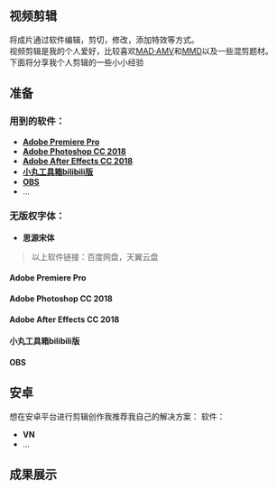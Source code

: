 ## 视频剪辑
将成片通过软件编辑，剪切，修改，添加特效等方式。  
视频剪辑是我的个人爱好，比较喜欢[MAD·AMV]()和[MMD]()以及一些混剪题材。  
下面将分享我个人剪辑的一些小小经验
## 准备
### 用到的软件：
- [**Adobe Premiere Pro**](/zh-cn/other?id=adobe-premiere-pro)
- [**Adobe Photoshop CC 2018**](/zh-cn/other?id=adobe-photoshop-cc-2018)
- [**Adobe After Effects CC 2018**](/zh-cn/other?id=adobe-after-effects-cc-2018)
- [**小丸工具箱bilibili版**](zh-cn/other?id=小丸工具箱bilibili版)
- [**OBS**](zh-cn/other?id=obs)
- ...

### 无版权字体：
- **思源宋体**

> 以上软件链接：百度网盘，天翼云盘

#### Adobe Premiere Pro

#### Adobe Photoshop CC 2018

#### Adobe After Effects CC 2018

#### 小丸工具箱bilibili版

#### OBS


## 安卓
想在安卓平台进行剪辑创作我推荐我自己的解决方案：
软件：
- **VN**
- ...


## 成果展示